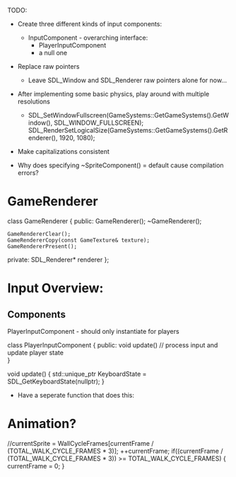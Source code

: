 TODO:

- Create three different kinds of input components:
    - InputComponent - overarching interface:
        - PlayerInputComponent
        - a null one
    

- Replace raw pointers
    - Leave SDL_Window and SDL_Renderer raw pointers alone for now...
    
- After implementing some basic physics, play around with multiple resolutions 
    -	SDL_SetWindowFullscreen(GameSystems::GetGameSystems().GetWindow(), SDL_WINDOW_FULLSCREEN);
	    SDL_RenderSetLogicalSize(GameSystems::GetGameSystems().GetRenderer(), 1920, 1080);

- Make capitalizations consistent

- Why does specifying ~SpriteComponent() = default cause compilation errors?


GameRenderer
===================
class GameRenderer
{
public:
    GameRenderer();
    ~GameRenderer();

    GameRendererClear();
    GameRendererCopy(const GameTexture& texture);
    GameRendererPresent();

private:
    SDL_Renderer* renderer 
};





Input Overview:
=============================

Components
----------
PlayerInputComponent - should only instantiate for players 




class PlayerInputComponent
{
public:
    void update() // process input and update player state    
}

void update()
{
    std::unique_ptr<uint8> KeyboardState = SDL_GetKeyboardState(nullptr);
}


* Have a seperate function that does this:
    


Animation?
====================================
//currentSprite = WallCycleFrames[currentFrame / (TOTAL_WALK_CYCLE_FRAMES * 3)];
++currentFrame;
if((currentFrame / (TOTAL_WALK_CYCLE_FRAMES * 3)) >= TOTAL_WALK_CYCLE_FRAMES)
{
	currentFrame = 0;
}